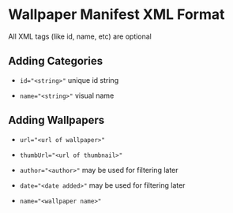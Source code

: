 Wallpaper Manifest XML Format
=============================

All XML tags (like id, name, etc) are optional

Adding Categories
-----------------
* `id="<string>"` unique id string 
* `name="<string>"` visual name

	<category id="<string>" name="<string>" />


Adding Wallpapers
-----------------
* `url="<url of wallpaper>"`
* `thumbUrl="<url of thumbnail>"`
* `author="<author>"` may be used for filtering later
* `date="<date added>"` may be used for filtering later
* `name="<wallpaper name>"`

	<wallpaper 
		url="someurl.jpg"
		thumbUrl="someurl_small.jpg"
		author="exmaple"
		date="May 19, 2012"
		name="Some Wallpaper" />	